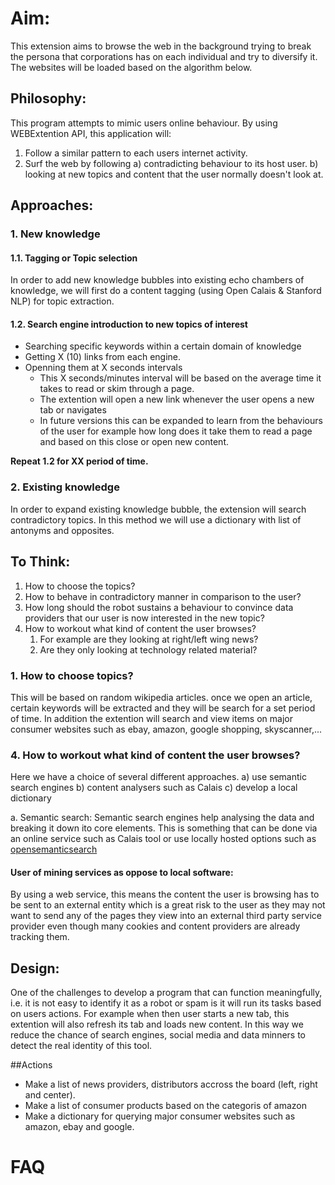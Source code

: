 # Aim:
This extension aims to browse the web in the background trying to break the persona that corporations has on each individual and try to diversify it. The websites will be loaded based on the algorithm below.
## Philosophy:
This program attempts to mimic users online behaviour. By using WEBExtention API, this application will:
 1. Follow a similar pattern to each users internet activity.
 2. Surf the web by following a) contradicting behaviour to its host user. b) looking at new topics and content that the user normally doesn't look at.
## Approaches:
### 1. New knowledge
#### 1.1. Tagging or Topic selection
In order to add new knowledge bubbles into existing echo chambers of knowledge, we will first do a content tagging (using Open Calais & Stanford NLP) for topic extraction.
#### 1.2. Search engine introduction to new topics of interest
- Searching specific keywords within a certain domain of knowledge
- Getting X (10) links from each engine.
- Openning them at X seconds intervals
    - This X seconds/minutes interval will be based on the average time it takes to read or skim through a page.
    - The extention will open a new link whenever the user opens a new tab or navigates
    - In future versions this can be expanded to learn from the behaviours of the user for example how long does it take them to read a page and based on this close or open new content.

**Repeat 1.2 for XX period of time.**

### 2. Existing knowledge
In order to expand existing knowledge bubble, the extension will search contradictory topics. In this method we will use a dictionary with list of antonyms and opposites.

## To Think:
1. How to choose the topics?
2. How to behave in contradictory manner in comparison to the user?
3. How long should the robot sustains a behaviour to convince data providers that our user is now interested in the new topic?
4. How to workout what kind of content the user browses?
    1. For example are they looking at right/left wing news?
    2. Are they only looking at technology related material?

### 1. How to choose topics?
This will be based on random wikipedia articles. once we open an article, certain keywords will be extracted and they will be search for a set period of time. In addition the extention will search and view items on major consumer websites such as ebay, amazon, google shopping, skyscanner,...
### 4. How to workout what kind of content the user browses?
Here we have a choice of several different approaches. a) use semantic search engines b) content analysers such as Calais c) develop a local dictionary

a. Semantic search:
Semantic search engines help analysing the data and breaking it down ito core elements. This is something that can be done via an online service such as Calais tool or use locally hosted options such as [opensemanticsearch](https://www.opensemanticsearch.org/doc/admin/install/desktop_search)


#### User of mining services as oppose to local software:
By using a web service, this means the content the user is browsing has to be sent to an external entity which is a great risk to the user as they may not want to send any of the pages they view into an external third party service provider even though many cookies and content providers are already tracking them.

## Design:
One of the challenges to develop a program that can function meaningfully, i.e. it is not easy to identify it as a robot or spam is it will run its tasks based on users actions.
For example when then user starts a new tab, this extention will also refresh its tab and loads new content. In this way we reduce the chance of search engines, social media and data minners to detect the real identity of this tool.

##Actions
- Make a list of news providers, distributors accross the board (left, right and center).
- Make a list of consumer products based on the categoris of amazon
- Make a dictionary for querying major consumer websites such as amazon, ebay and google.

# FAQ
